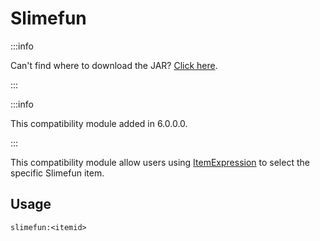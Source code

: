 # Slimefun

:::info

Can't find where to download the JAR? [Click here](../faq/where-addons-compacts-at.md).

:::

:::info

This compatibility module added in 6.0.0.0.

:::

This compatibility module allow users using [ItemExpression](../modules/item-expression.md) to select the specific Slimefun item.

## Usage

```
slimefun:<itemid>
```